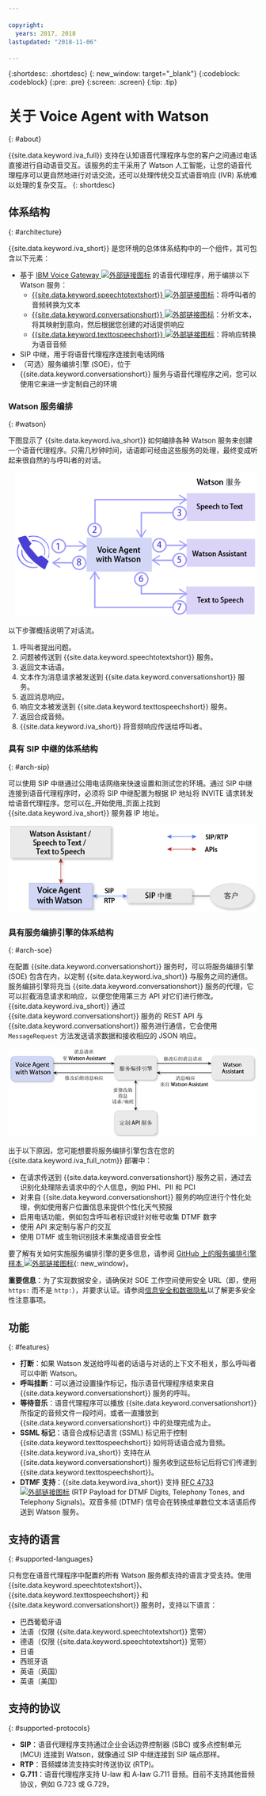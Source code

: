 ```yaml
---

copyright:
  years: 2017, 2018
lastupdated: "2018-11-06"

---
```


{:shortdesc: .shortdesc}
{: new_window: target="_blank"}
{:codeblock: .codeblock}
{:pre: .pre}
{:screen: .screen}
{:tip: .tip}

# 关于 Voice Agent with Watson
{: #about}

{{site.data.keyword.iva_full}} 支持在认知语音代理程序与您的客户之间通过电话直接进行自动语音交互。该服务的主干采用了 Watson 人工智能，让您的语音代理程序可以更自然地进行对话交流，还可以处理传统交互式语音响应 (IVR) 系统难以处理的复杂交互。
{: shortdesc}

## 体系结构
{: #architecture}

{{site.data.keyword.iva_short}} 是您环境的总体体系结构中的一个组件，其可包含以下元素：

* 基于 [IBM Voice Gateway ![外部链接图标](../../icons/launch-glyph.svg "外部链接图标")](https://www.ibm.com/support/knowledgecenter/SS4U29/) 的语音代理程序，用于编排以下 Watson 服务：
  * [{{site.data.keyword.speechtotextshort}} ![外部链接图标](../../icons/launch-glyph.svg "外部链接图标")](../speech-to-text/index.html)：将呼叫者的音频转换为文本
  * [{{site.data.keyword.conversationshort}} ![外部链接图标](../../icons/launch-glyph.svg "外部链接图标")](../conversation/index.html)：分析文本，将其映射到意向，然后根据您创建的对话提供响应
  * [{{site.data.keyword.texttospeechshort}} ![外部链接图标](../../icons/launch-glyph.svg "外部链接图标")](../text-to-speech/index.html)：将响应转换为语音音频
* SIP 中继，用于将语音代理程序连接到电话网络
* （可选）服务编排引擎 (SOE)，位于 {{site.data.keyword.conversationshort}} 服务与语音代理程序之间，您可以使用它来进一步定制自己的环境

### Watson 服务编排
{: #watson}

下图显示了 {{site.data.keyword.iva_short}} 如何编排各种 Watson 服务来创建一个语音代理程序。只需几秒钟时间，话语即可经由这些服务的处理，最终变成听起来很自然的与呼叫者的对话。

<div style="float: right; padding-left: 1em; padding-bottom: 1em">
<img src="images/conversation-flow.png" alt="{{site.data.keyword.iva_short}} 充当主数据中心，呼叫者和每个 Watson 服务通过它来进行通信。"/></div>

以下步骤概括说明了对话流。

1. 呼叫者提出问题。
1. 问题被传送到 {{site.data.keyword.speechtotextshort}} 服务。
1. 返回文本话语。
1. 文本作为消息请求被发送到 {{site.data.keyword.conversationshort}} 服务。
1. 返回消息响应。
1. 响应文本被发送到 {{site.data.keyword.texttospeechshort}} 服务。
1. 返回合成音频。
1. {{site.data.keyword.iva_short}} 将音频响应传送给呼叫者。

### 具有 SIP 中继的体系结构
{: #arch-sip}

可以使用 SIP 中继通过公用电话网络来快速设置和测试您的环境。通过 SIP 中继连接到语音代理程序时，必须将 SIP 中继配置为根据 IP 地址将 INVITE 请求转发给语音代理程序。您可以在_开始使用_页面上找到 {{site.data.keyword.iva_short}} 服务器 IP 地址。

![呼叫会通过 SIP 中继传入语音代理程序，而语音代理程序会通过 API 与 Watson 服务进行通信。](images/arch-sip.png)

### 具有服务编排引擎的体系结构
{: #arch-soe}

在配置 {{site.data.keyword.conversationshort}} 服务时，可以将服务编排引擎 (SOE) 包含在内，以定制 {{site.data.keyword.iva_short}} 与服务之间的通信。服务编排引擎将充当 {{site.data.keyword.conversationshort}} 服务的代理，它可以拦截消息请求和响应，以便您使用第三方 API 对它们进行修改。{{site.data.keyword.iva_short}} 通过 {{site.data.keyword.conversationshort}} 服务的 REST API 与 {{site.data.keyword.conversationshort}} 服务进行通信，它会使用 `MessageRequest` 方法发送请求数据和接收相应的 JSON 响应。

![{{site.data.keyword.iva_short}} 和 {{site.data.keyword.conversationshort}} 服务之间的消息请求和响应会传入服务编排引擎中，经过该引擎的修改后再传出去。](images/arch-soe.png)

出于以下原因，您可能想要将服务编排引擎包含在您的 {{site.data.keyword.iva_full_notm}} 部署中：

* 在请求传送到 {{site.data.keyword.conversationshort}} 服务之前，通过去识别化处理除去请求中的个人信息，例如 PHI、PII 和 PCI
* 对来自 {{site.data.keyword.conversationshort}} 服务的响应进行个性化处理，例如使用客户位置信息来提供个性化天气预报
* 启用电话功能，例如包含呼叫者标识或针对帐号收集 DTMF 数字
* 使用 API 来定制与客户的交互
* 使用 DTMF 或生物识别技术来集成语音安全性

要了解有关如何实施服务编排引擎的更多信息，请参阅 [GitHub 上的服务编排引擎样本 ![外部链接图标](../../icons/launch-glyph.svg "外部链接图标")](https://github.com/WASdev/sample.voice.gateway/tree/master/soe){: new_window}。

**重要信息**：为了实现数据安全，请确保对 SOE 工作空间使用安全 URL（即，使用 `https:` 而不是 `http:`），并要求认证。请参阅[信息安全和数据隐私](infosec.html)以了解更多安全性注意事项。

## 功能
{: #features}

* **打断**：如果 Watson 发送给呼叫者的话语与对话的上下文不相关，那么呼叫者可以中断 Watson。
* **呼叫挂断**：可以通过设置操作标记，指示语音代理程序结束来自 {{site.data.keyword.conversationshort}} 服务的呼叫。
* **等待音乐**：语音代理程序可以播放 {{site.data.keyword.conversationshort}} 所指定的音频文件一段时间，或者一直播放到 {{site.data.keyword.conversationshort}} 中的处理完成为止。
* **SSML 标记**：语音合成标记语言 (SSML) 标记用于控制 {{site.data.keyword.texttospeechshort}} 如何将话语合成为音频。{{site.data.keyword.iva_short}} 支持在从 {{site.data.keyword.conversationshort}} 服务收到这些标记后将它们传递到 {{site.data.keyword.texttospeechshort}}。
* **DTMF 支持**：{{site.data.keyword.iva_short}} 支持 [RFC 4733 ![外部链接图标](../../icons/launch-glyph.svg "外部链接图标")](https://tools.ietf.org/html/rfc4733) (RTP Payload for DTMF Digits, Telephony Tones, and Telephony Signals)。双音多频 (DTMF) 信号会在转换成单数位文本话语后传送到 Watson 服务。

## 支持的语言
{: #supported-languages}

只有您在语音代理程序中配置的所有 Watson 服务都支持的语言才受支持。使用 {{site.data.keyword.speechtotextshort}}、{{site.data.keyword.texttospeechshort}} 和 {{site.data.keyword.conversationshort}} 服务时，支持以下语言：

* 巴西葡萄牙语
* 法语（仅限 {{site.data.keyword.speechtotextshort}} 宽带）
* 德语（仅限 {{site.data.keyword.speechtotextshort}} 宽带）
* 日语
* 西班牙语
* 英语（英国）
* 英语（美国）

## 支持的协议
{: #supported-protocols}

* **SIP**：语音代理程序支持通过企业会话边界控制器 (SBC) 或多点控制单元 (MCU) 连接到 Watson，就像通过 SIP 中继连接到 SIP 端点那样。
* **RTP**：音频媒体流支持实时传送协议 (RTP)。
* **G.711**：语音代理程序支持 U-law 和 A-law G.711 音频。目前不支持其他音频协议，例如 G.723 或 G.729。
